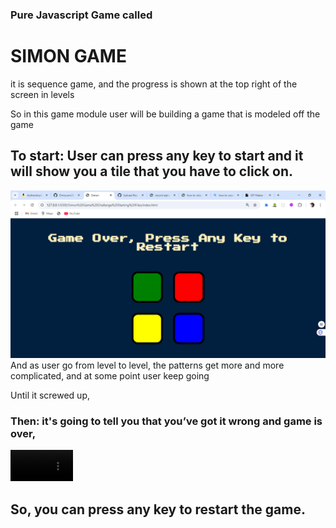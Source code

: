 <h3>Pure Javascript Game called </h3>
<h1>SIMON GAME</h1>
<p>it is sequence game, and the progress is shown at the top right of the screen in levels</p>
<p>So in this game module user will be building a game that is modeled off the game</p>



<h2>To start: User can press any key to start and it will show you a tile that you have to click on.</h2>	
<img src="https://github.com/Omiscom/Simon-Game/blob/main/Simon%20-%20Google%20Chrome%2011_24_2024%208_55_49%20AM.png"


<p>And as user go from level to level, the patterns get more and more complicated, and at some point user keep going</p>

<p>Until it screwed up,</p>

<h3>Then: it's going to tell you that you’ve got it wrong and game is over,</h3>

<video width="100" height="50" controls>
<source src="https://github.com/Omiscom/Simon-Game/blob/main/Simon%20-%20Google%20Chrome%202024-11-24%2008-56-22.mp4" type="video/mp4">
</video>


<h2>So, you can press any key to restart the game.</h2>
<a ref="">
